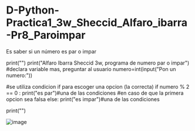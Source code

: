 # D-Python-Practica1_3w_Sheccid_Alfaro_ibarra-Pr8_Paroimpar
Es saber si un número es par o impar

print("")
print("Alfaro Ibarra Sheccid 3w, programa de numero par o impar")
#declara variable mas, preguntar al usuario
numero=int(input("Pon un numero:"))

#se utiliza condicion if para escoger una opcion (la correcta)
if numero % 2 == 0 :
    print("es par")#una de las condiciones
#en caso de que la primera opcion sea falsa
else:
    print("es impar")#una de las condiciones

print("")

![image](https://github.com/user-attachments/assets/f33e69da-8ea3-45c4-b767-72246972d301)
